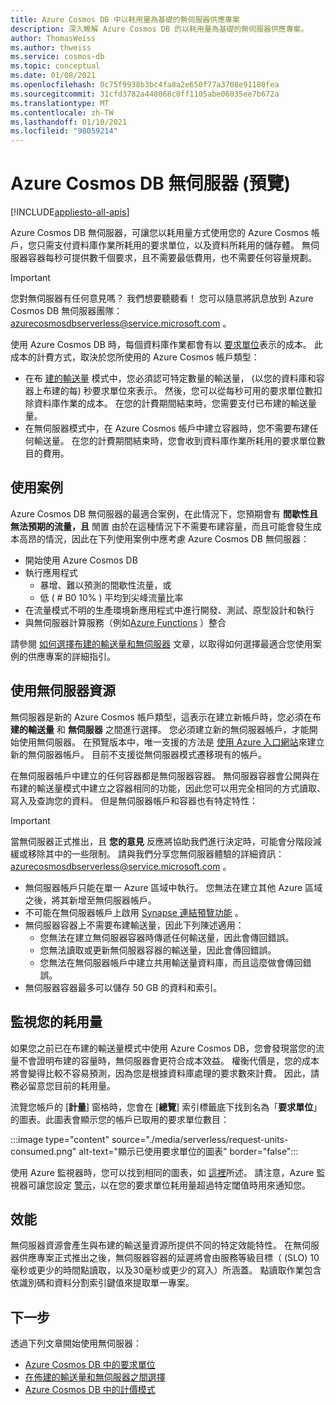 ```yaml
---
title: Azure Cosmos DB 中以耗用量為基礎的無伺服器供應專案
description: 深入瞭解 Azure Cosmos DB 的以耗用量為基礎的無伺服器供應專案。
author: ThomasWeiss
ms.author: thweiss
ms.service: cosmos-db
ms.topic: conceptual
ms.date: 01/08/2021
ms.openlocfilehash: 0c75f9938b3bc4fa8a2e650f77a3708e91180fea
ms.sourcegitcommit: 31cfd3782a448068c0ff1105abe06035ee7b672a
ms.translationtype: MT
ms.contentlocale: zh-TW
ms.lasthandoff: 01/10/2021
ms.locfileid: "98059214"
---
```

# <a name="azure-cosmos-db-serverless-preview"></a>Azure Cosmos DB 無伺服器 (預覽) 
[!INCLUDE[appliesto-all-apis](includes/appliesto-all-apis.md)]

Azure Cosmos DB 無伺服器，可讓您以耗用量方式使用您的 Azure Cosmos 帳戶，您只需支付資料庫作業所耗用的要求單位，以及資料所耗用的儲存體。 無伺服器容器每秒可提供數千個要求，且不需要最低費用，也不需要任何容量規劃。

> [!IMPORTANT] 
> 您對無伺服器有任何意見嗎？ 我們想要聽聽看！ 您可以隨意將訊息放到 Azure Cosmos DB 無伺服器團隊： [azurecosmosdbserverless@service.microsoft.com](mailto:azurecosmosdbserverless@service.microsoft.com) 。

使用 Azure Cosmos DB 時，每個資料庫作業都會有以 [要求單位](request-units.md)表示的成本。 此成本的計費方式，取決於您所使用的 Azure Cosmos 帳戶類型：

- 在布 [建的輸送量](set-throughput.md) 模式中，您必須認可特定數量的輸送量， (以您的資料庫和容器上布建的每) 秒要求單位來表示。 然後，您可以從每秒可用的要求單位數扣除資料庫作業的成本。 在您的計費期間結束時，您需要支付已布建的輸送量量。
- 在無伺服器模式中，在 Azure Cosmos 帳戶中建立容器時，您不需要布建任何輸送量。 在您的計費期間結束時，您會收到資料庫作業所耗用的要求單位數目的費用。

## <a name="use-cases"></a>使用案例

Azure Cosmos DB 無伺服器的最適合案例，在此情況下，您預期會有 **間歇性且無法預期的流量，且** 閒置 由於在這種情況下不需要布建容量，而且可能會發生成本高昂的情況，因此在下列使用案例中應考慮 Azure Cosmos DB 無伺服器：

- 開始使用 Azure Cosmos DB
- 執行應用程式
    - 暴增、難以預測的間歇性流量，或
    - 低 ( # B0 10% ) 平均到尖峰流量比率
- 在流量模式不明的生產環境新應用程式中進行開發、測試、原型設計和執行
- 與無伺服器計算服務（例如[Azure Functions](../azure-functions/functions-overview.md) ）整合

請參閱 [如何選擇布建的輸送量和無伺服器](throughput-serverless.md) 文章，以取得如何選擇最適合您使用案例的供應專案的詳細指引。

## <a name="using-serverless-resources"></a>使用無伺服器資源

無伺服器是新的 Azure Cosmos 帳戶類型，這表示在建立新帳戶時，您必須在布 **建的輸送量** 和 **無伺服器** 之間進行選擇。 您必須建立新的無伺服器帳戶，才能開始使用無伺服器。 在預覽版本中，唯一支援的方法是 [使用 Azure 入口網站](create-cosmosdb-resources-portal.md)來建立新的無伺服器帳戶。 目前不支援從無伺服器模式遷移現有的帳戶。

在無伺服器帳戶中建立的任何容器都是無伺服器容器。 無伺服器容器會公開與在布建的輸送量模式中建立之容器相同的功能，因此您可以用完全相同的方式讀取、寫入及查詢您的資料。 但是無伺服器帳戶和容器也有特定特性：

> [!IMPORTANT]
> 當無伺服器正式推出，且 **您的意見** 反應將協助我們進行決定時，可能會分階段減緩或移除其中的一些限制。 請與我們分享您無伺服器體驗的詳細資訊： [azurecosmosdbserverless@service.microsoft.com](mailto:azurecosmosdbserverless@service.microsoft.com) 。

- 無伺服器帳戶只能在單一 Azure 區域中執行。 您無法在建立其他 Azure 區域之後，將其新增至無伺服器帳戶。
- 不可能在無伺服器帳戶上啟用 [Synapse 連結預覽功能](synapse-link.md) 。
- 無伺服器容器上不需要布建輸送量，因此下列陳述適用：
    - 您無法在建立無伺服器容器時傳遞任何輸送量，因此會傳回錯誤。
    - 您無法讀取或更新無伺服器容器的輸送量，因此會傳回錯誤。
    - 您無法在無伺服器帳戶中建立共用輸送量資料庫，而且這麼做會傳回錯誤。
- 無伺服器容器最多可以儲存 50 GB 的資料和索引。

## <a name="monitoring-your-consumption"></a>監視您的耗用量

如果您之前已在布建的輸送量模式中使用 Azure Cosmos DB，您會發現當您的流量不會證明布建的容量時，無伺服器會更符合成本效益。 權衡代價是，您的成本將會變得比較不容易預測，因為您是根據資料庫處理的要求數來計費。 因此，請務必留意您目前的耗用量。

流覽您帳戶的 [**計量**] 窗格時，您會在 [**總覽**] 索引標籤底下找到名為「**要求單位**」的圖表。此圖表會顯示您的帳戶已取用的要求單位數目：

:::image type="content" source="./media/serverless/request-units-consumed.png" alt-text="顯示已使用要求單位的圖表" border="false":::

使用 Azure 監視器時，您可以找到相同的圖表，如 [這裡](monitor-request-unit-usage.md)所述。 請注意，Azure 監視器可讓您設定 [警示](../azure-monitor/platform/alerts-metric-overview.md)，以在您的要求單位耗用量超過特定閾值時用來通知您。

## <a name="performance"></a><a id="performance"></a>效能

無伺服器資源會產生與布建的輸送量資源所提供不同的特定效能特性。 在無伺服器供應專案正式推出之後，無伺服器容器的延遲將會由服務等級目標（ (SLO) 10 毫秒或更少的時間點讀取，以及30毫秒或更少的寫入）所涵蓋。 點讀取作業包含依識別碼和資料分割索引鍵值來提取單一專案。

## <a name="next-steps"></a>下一步

透過下列文章開始使用無伺服器：

- [Azure Cosmos DB 中的要求單位](request-units.md)
- [在佈建的輸送量和無伺服器之間選擇](throughput-serverless.md)
- [Azure Cosmos DB 中的計價模式](how-pricing-works.md)
